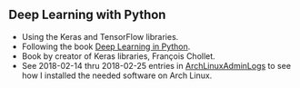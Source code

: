 ## Deep Learning with Python
* Using the Keras and TensorFlow libraries.
* Following the book
  [Deep Learning in Python](https://www.manning.com/books/deep-learning-with-python).
* Book by creator of Keras libraries, François Chollet.
* See 2018-02-14 thru 2018-02-25 entries in 
  [ArchLinuxAdminLogs](../../../notes/ArchLinuxAdminLogs/ArchLinuxAdmin.log)
  to see how I installed the needed software on Arch Linux.
